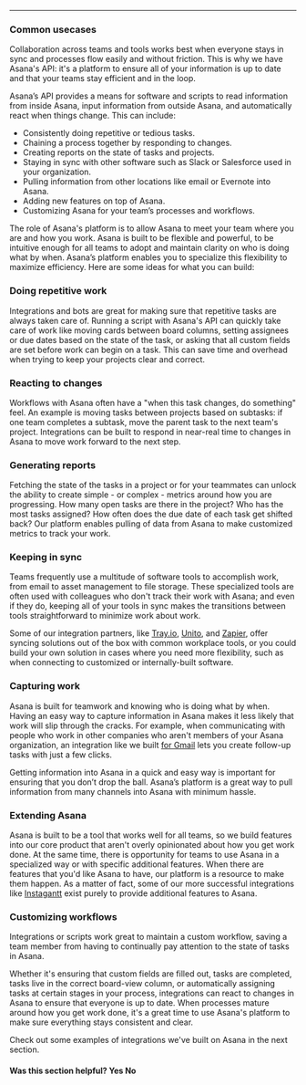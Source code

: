 <hr class="full-line">
<section class="full-section">
<section>

# Common usecases

<span class="description">
Collaboration across teams and tools works best when everyone stays in sync and processes flow easily and without friction. This is why we have Asana's API: it's a platform to ensure all of your information is up to date and that your teams stay efficient and in the loop.
</span>

Asana’s API provides a means for software and scripts to read information from inside Asana, input information from outside Asana, and automatically react when things change. This can include:

* Consistently doing repetitive or tedious tasks.
* Chaining a process together by responding to changes.
* Creating reports on the state of tasks and projects.
* Staying in sync with other software such as Slack or Salesforce used in your organization.
* Pulling information from other locations like email or Evernote into Asana.
* Adding new features on top of Asana.
* Customizing Asana for your team’s processes and workflows.

The role of Asana's platform is to allow Asana to meet your team where you are and how you work. Asana is built to be flexible and powerful, to be intuitive enough for all teams to adopt and maintain clarity on who is doing what by when. Asana’s platform enables you to specialize this flexibility to maximize efficiency. Here are some ideas for what you can build:

### Doing repetitive work

Integrations and bots are great for making sure that repetitive tasks are always taken care of. Running a script with Asana's API can quickly take care of work like moving cards between board columns, setting assignees or due dates based on the state of the task, or asking that all custom fields are set before work can begin on a task. This can save time and overhead when trying to keep your projects clear and correct.

### Reacting to changes

Workflows with Asana often have a "when this task changes, do something" feel. An example is moving tasks between projects based on subtasks: if one team completes a subtask, move the parent task to the next team's project. Integrations can be built to respond in near-real time to changes in Asana to move work forward to the next step.

### Generating reports

Fetching the state of the tasks in a project or for your teammates can unlock the ability to create simple - or complex - metrics around how you are progressing. How many open tasks are there in the project? Who has the most tasks assigned? How often does the due date of each task get shifted back? Our platform enables pulling of data from Asana to make customized metrics to track your work.

### Keeping in sync

Teams frequently use a multitude of software tools to accomplish work, from email to asset management to file storage. These specialized tools are often used with colleagues who don't track their work with Asana; and even if they do, keeping all of your tools in sync makes the transitions between tools straightforward to minimize work about work.

Some of our integration partners, like [Tray.io](https://asana.com/apps/tray-io), [Unito](https://asana.com/apps/unito), and [Zapier](https://asana.com/apps/zapier), offer syncing solutions out of the box with common workplace tools, or you could build your own solution in cases where you need more flexibility, such as when connecting to customized or internally-built software.

### Capturing work

Asana is built for teamwork and knowing who is doing what by when. Having an easy way to capture information in Asana makes it less likely that work will slip through the cracks. For example, when communicating with people who work in other companies who aren't members of your Asana organization, an integration like we built [for Gmail](https://asana.com/gmail) lets you create follow-up tasks with just a few clicks.

Getting information into Asana in a quick and easy way is important for ensuring that you don’t drop the ball. Asana’s platform is a great way to pull information from many channels into Asana with minimum hassle.

### Extending Asana

Asana is built to be a tool that works well for all teams, so we build features into our core product that aren't overly opinionated about how you get work done. At the same time, there is opportunity for teams to use Asana in a specialized way or with specific additional features. When there are features that you'd like Asana to have, our platform is a resource to make them happen. As a matter of fact, some of our more successful integrations like [Instagantt](https://asana.com/apps/instagantt) exist purely to provide additional features to Asana.

### Customizing workflows

Integrations or scripts work great to maintain a custom workflow, saving a team member from having to continually pay attention to the state of tasks in Asana.

Whether it's ensuring that custom fields are filled out, tasks are completed, tasks live in the correct board-view column, or automatically assigning tasks at certain stages in your process, integrations can react to changes in Asana to ensure that everyone is up to date. When processes mature around how you get work done, it's a great time to use Asana's platform to make sure everything stays consistent and clear.

Check out some examples of integrations we've built on Asana in the next section.

<div>
  <div class="docs-developer-satisfaction-content">
      <h4>Was this section helpful? <a class="positiveFeedback-DevSatisfaction" style="cursor:pointer;">Yes </a><a class="negativeFeedback-DevSatisfaction" style="cursor:pointer;">No</a></h4>
  </div>
</div>

</section>
</section>
